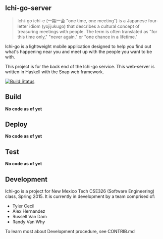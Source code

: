 Ichi-go-server
--------------
> Ichi-go ichi-e (一期一会 "one time, one meeting") is a Japanese
> four-letter idiom (yojijukugo) that describes a cultural concept of
> treasuring meetings with people. The term is often translated as "for
> this time only," "never again," or "one chance in a lifetime."

Ichi-go is a lightweight mobile application designed to help you find
out what's happening near you and meet up with the people you want to
be with.

This project is for the back end of the Ichi-go service. This
web-server is written in Haskell with the Snap web framework.

[![Build Status](https://travis-ci.org/Ichi-go/ichi-go-server.svg?branch=master)](https://travis-ci.org/Ichi-go/ichi-go-server)

Build
-----
**No code as of yet**

Deploy
------
**No code as of yet**

Test
----
**No code as of yet**

Development
-----------
Ichi-go is a project for New Mexico Tech CSE326 (Software Engineering)
class, Spring 2015. It is currently in development by a team comprised
of:
 * Tyler Cecil
 * Alex Hernandez
 * Russell Van Dam
 * Randy Van Why

To learn most about Development procedure, see CONTRIB.md
